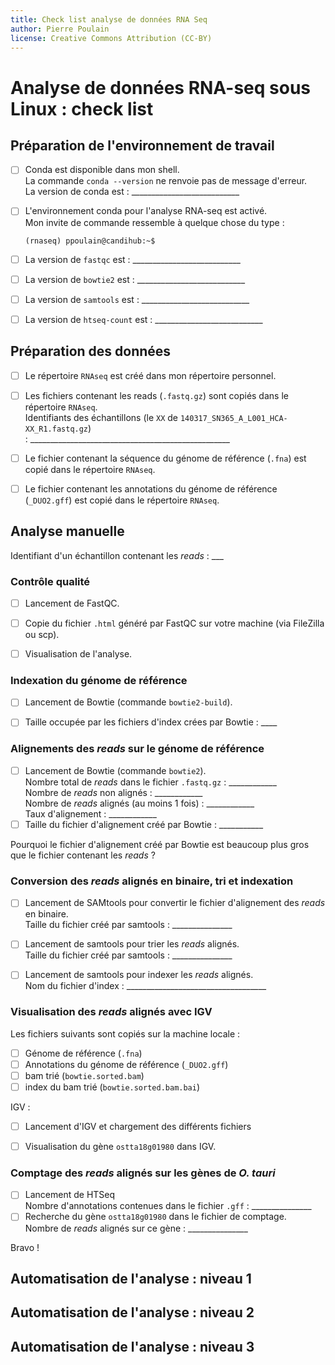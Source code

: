```yaml
---
title: Check list analyse de données RNA Seq
author: Pierre Poulain
license: Creative Commons Attribution (CC-BY)
---
```


# Analyse de données RNA-seq sous Linux : check list

## Préparation de l'environnement de travail

- [ ] Conda est disponible dans mon shell.  
    La commande ```conda --version``` ne renvoie pas de message d'erreur.  
    La version de conda est : ___________________________
- [ ] L'environnement conda pour l'analyse RNA-seq est activé.  
    Mon invite de commande ressemble à quelque chose du type :
    ```
    (rnaseq) ppoulain@candihub:~$
    ```
- [ ] La version de `fastqc` est : ___________________________
- [ ] La version de `bowtie2` est : ___________________________
- [ ] La version de `samtools` est : ___________________________
- [ ] La version de `htseq-count` est : ___________________________


## Préparation des données

- [ ] Le répertoire `RNAseq` est créé dans mon répertoire personnel.
- [ ] Les fichiers contenant les reads (`.fastq.gz`) sont copiés dans le répertoire `RNAseq`.  
    Identifiants des échantillons (le `XX` de `140317_SN365_A_L001_HCA-XX_R1.fastq.gz`)  
    : __________________________________________________
- [ ] Le fichier contenant la séquence du génome de référence (`.fna`) est copié dans le répertoire `RNAseq`.
- [ ] Le fichier contenant les annotations du génome de référence (`_DUO2.gff`) est copié dans le répertoire `RNAseq`.


## Analyse manuelle

Identifiant d'un échantillon contenant les *reads* : ___

### Contrôle qualité

- [ ] Lancement de FastQC.
- [ ] Copie du fichier `.html` généré par FastQC sur votre machine (via FileZilla ou scp).
- [ ] Visualisation de l'analyse.


### Indexation du génome de référence

- [ ] Lancement de Bowtie (commande `bowtie2-build`).
- [ ] Taille occupée par les fichiers d'index crées par Bowtie : ____


### Alignements des *reads* sur le génome de référence

- [ ] Lancement de Bowtie (commande `bowtie2`).  
    Nombre total de *reads* dans le fichier `.fastq.gz` : ____________  
    Nombre de *reads* non alignés : ____________  
    Nombre de *reads* alignés (au moins 1 fois) : ____________  
    Taux d'alignement : ____________  
- [ ] Taille du fichier d'alignement créé par Bowtie : ___________

Pourquoi le fichier d'alignement créé par Bowtie est beaucoup plus gros que le fichier contenant les *reads* ?


### Conversion des *reads* alignés en binaire, tri et indexation

- [ ] Lancement de SAMtools pour convertir le fichier d'alignement des *reads* en binaire.  
    Taille du fichier créé par samtools : _______________
- [ ] Lancement de samtools pour trier les *reads* alignés.  
    Taille du fichier créé par samtools : _______________
- [ ] Lancement de samtools pour indexer les *reads* alignés.  
    Nom du fichier d'index : ___________________________________


### Visualisation des *reads* alignés avec IGV

Les fichiers suivants sont copiés sur la machine locale :
- [ ] Génome de référence (`.fna`)
- [ ] Annotations du génome de référence (`_DUO2.gff`)
- [ ] bam trié (`bowtie.sorted.bam`)
- [ ] index du bam trié (`bowtie.sorted.bam.bai`)

IGV :
- [ ] Lancement d'IGV et chargement des différents fichiers
- [ ] Visualisation du gène `ostta18g01980` dans IGV.


### Comptage des *reads* alignés sur les gènes de *O. tauri*

- [ ] Lancement de HTSeq  
    Nombre d'annotations contenues dans le fichier `.gff` : _______________
- [ ] Recherche du gène `ostta18g01980` dans le fichier de comptage.  
    Nombre de *reads* alignés sur ce gène : _______________

Bravo !


## Automatisation de l'analyse : niveau 1



## Automatisation de l'analyse : niveau 2



## Automatisation de l'analyse : niveau 3
